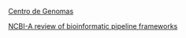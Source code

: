 
[Centro de Genomas](https://www.centrodegenomas.com/)


[NCBI-A review of bioinformatic pipeline frameworks](https://www.ncbi.nlm.nih.gov/pmc/articles/PMC5429012/)
